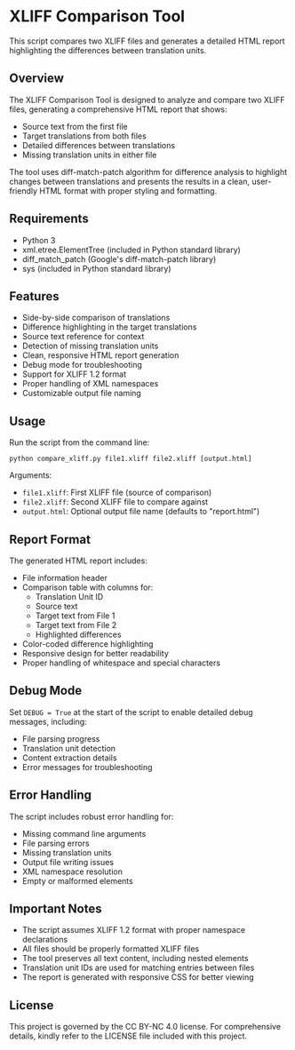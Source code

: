 # XLIFF Comparison Tool

This script compares two XLIFF files and generates a detailed HTML report highlighting the differences between translation units.

## Overview

The XLIFF Comparison Tool is designed to analyze and compare two XLIFF files, generating a comprehensive HTML report that shows:
- Source text from the first file
- Target translations from both files
- Detailed differences between translations
- Missing translation units in either file

The tool uses diff-match-patch algorithm for difference analysis to highlight changes between translations and presents the results in a clean, user-friendly HTML format with proper styling and formatting.

## Requirements

- Python 3
- xml.etree.ElementTree (included in Python standard library)
- diff_match_patch (Google's diff-match-patch library)
- sys (included in Python standard library)

## Features

- Side-by-side comparison of translations
- Difference highlighting in the target translations
- Source text reference for context
- Detection of missing translation units
- Clean, responsive HTML report generation
- Debug mode for troubleshooting
- Support for XLIFF 1.2 format
- Proper handling of XML namespaces
- Customizable output file naming

## Usage

Run the script from the command line:
```
python compare_xliff.py file1.xliff file2.xliff [output.html]
```

Arguments:
- `file1.xliff`: First XLIFF file (source of comparison)
- `file2.xliff`: Second XLIFF file to compare against
- `output.html`: Optional output file name (defaults to "report.html")

## Report Format

The generated HTML report includes:
- File information header
- Comparison table with columns for:
  - Translation Unit ID
  - Source text
  - Target text from File 1
  - Target text from File 2
  - Highlighted differences
- Color-coded difference highlighting
- Responsive design for better readability
- Proper handling of whitespace and special characters

## Debug Mode

Set `DEBUG = True` at the start of the script to enable detailed debug messages, including:
- File parsing progress
- Translation unit detection
- Content extraction details
- Error messages for troubleshooting

## Error Handling

The script includes robust error handling for:
- Missing command line arguments
- File parsing errors
- Missing translation units
- Output file writing issues
- XML namespace resolution
- Empty or malformed elements

## Important Notes

- The script assumes XLIFF 1.2 format with proper namespace declarations
- All files should be properly formatted XLIFF files
- The tool preserves all text content, including nested elements
- Translation unit IDs are used for matching entries between files
- The report is generated with responsive CSS for better viewing

## License

This project is governed by the CC BY-NC 4.0 license. For comprehensive details, kindly refer to the LICENSE file included with this project.

